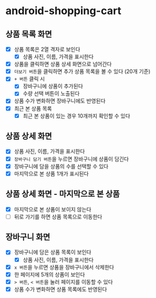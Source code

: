 # android-shopping-cart

## 상품 목록 화면

- [x] 상품 목록은 2열 격자로 보인다
    - [x] 상품 사진, 이름, 가격을 표시한다
- [x] 상품을 클릭하면 상품 상세 화면으로 넘어간다
- [x] `더보기 버튼`을 클릭하면 추가 상품 목록을 볼 수 있다 (20개 기준)
- [x] `+ 버튼` 클릭 시
    - [x] 장바구니에 상품이 추가된다
    - [x] 수량 선택 버튼이 노출된다
- [x] 상품 수가 변화하면 장바구니에도 반영된다
- [x] 최근 본 상품 목록
    - [x] 최근 본 상품이 있는 경우 10개까지 확인할 수 있다

## 상품 상세 화면

- [x] 상품 사진, 이름, 가격을 표시한다
- [x] `장바구니 담기 버튼`을 누르면 장바구니에 상품이 담긴다
- [x] 장바구니에 담을 상품의 수를 선택할 수 있다
- [x] 마지막으로 본 상품 1개가 표시된다

## 상품 상세 화면 - 마지막으로 본 상품

- [x] 마지막으로 본 상품이 보이지 않는다
- [ ] 뒤로 가기를 하면 상품 목록으로 이동한다

## 장바구니 화면

- [x] 장바구니에 담은 상품 목록이 보인다
    - [x] 상품 사진, 이름, 가격을 표시한다
- [x] `x 버튼`을 누르면 상품을 장바구니에서 삭제한다
- [x] 한 페이지에 5개의 상품이 보인다
- [x] `> 버튼`, `< 버튼`을 눌러 페이지를 이동할 수 있다
- [x] 상품 수가 변화하면 상품 목록에도 반영된다

